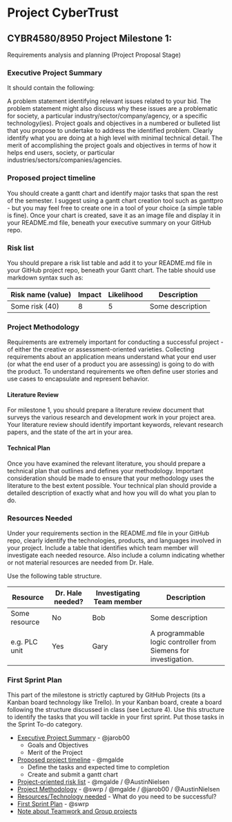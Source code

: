 # Project CyberTrust

## CYBR4580/8950 Project Milestone 1:
Requirements analysis and planning (Project Proposal Stage)

### Executive Project Summary

It should contain the following:

A problem statement identifying relevant issues related to your bid. The problem statement might also discuss why these issues are a problematic for society, a particular industry/sector/company/agency, or a specific technology(ies).
Project goals and objectives in a numbered or bulleted list that you propose to undertake to address the identified problem. Clearly identify what you are doing at a high level with minimal technical detail.
The merit of accomplishing the project goals and objectives in terms of how it helps end users, society, or particular industries/sectors/companies/agencies.

### Proposed project timeline

You should create a gantt chart and identify major tasks that span the rest of the semester. I suggest using a gantt chart creation tool such as ganttpro - but you may feel free to create one in a tool of your choice (a simple table is fine). Once your chart is created, save it as an image file and display it in your README.md file, beneath your executive summary on your GitHub repo.

### Risk list

You should prepare a risk list table and add it to your README.md file in your GitHub project repo, beneath your Gantt chart. The table should use markdown syntax such as:

|Risk name (value)  | Impact     | Likelihood | Description |
|-------------------|------------|------------|-------------|
|Some risk (40) | 8 | 5 | Some description  |


### Project Methodology
Requirements are extremely important for conducting a successful project - of either the creative or assessment-oriented varieties. Collecting requirements about an application means understand what your end user (or what the end user of a product you are assessing) is going to do with the product. To understand requirements we often define user stories and use cases to encapsulate and represent behavior.

#### Literature Review
For milestone 1, you should prepare a literature review document that surveys the various research and development work in your project area. Your literature review should identify important keywords, relevant research papers, and the state of the art in your area.

#### Technical Plan
Once you have examined the relevant literature, you should prepare a technical plan that outlines and defines your methodology. Important consideration should be made to ensure that your methodology uses the literature to the best extent possible. Your technical plan should provide a detailed description of exactly what and how you will do what you plan to do.

### Resources Needed

Under your requirements section in the README.md file in your GitHub repo, clearly identify the technologies, products, and languages involved in your project. Include a table that identifies which team member will investigate each needed resource. Also include a column indicating whether or not material resources are needed from Dr. Hale.

Use the following table structure.

|Resource  | Dr. Hale needed? | Investigating Team member | Description |
|-------------------|---------|---------------------------|-------------|
|Some resource| No | Bob | Some description  |
|e.g. PLC unit | Yes | Gary | A programmable logic controller from Siemens for investigation.|

### First Sprint Plan

This part of the milestone is strictly captured by GitHub Projects (its a Kanban board technology like Trello). In your Kanban board, create a board following the structure discussed in class (see Lecture 4). Use this structure to identify the tasks that you will tackle in your first sprint. Put those tasks in the Sprint To-do category.



- [Executive Project Summary](#executive-project-summary) - @jarob00
  - Goals and Objectives
  - Merit of the Project
- [Proposed project timeline](#proposed-project-timeline) - @mgalde
  - Define the tasks and expected time to completion
  - Create and submit a gantt chart
- [Project-oriented risk list](#risk-list) - @mgalde / @AustinNielsen
- [Project Methodology](#project-methodology) - @swrp / @mgalde / @jarob00 / @AustinNielsen
- [Resources/Technology needed](#resources-needed) - What do you need to be successful?
- [First Sprint Plan](#first-sprint-plan) - @swrp
- [Note about Teamwork and Group projects](#teamwork)
